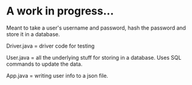 # A work in progress...

Meant to take a user's username and password, hash the password and store it in a database. 

Driver.java = driver code for testing

User.java = all the underlying stuff for storing in a database. Uses SQL commands to update the data.

App.java = writing user info to a json file. 
